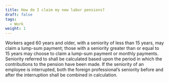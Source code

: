 ```yaml
---
title: How do I claim my new labor pensions?
draft: false
tags:
  - Work
weight: 1
---
```

Workers aged 60 years and older, with a seniority of less than 15 years, may claim a lump-sum payment; those with a seniority greater than or equal to 15 years may choose to claim a lump-sum payment or monthly payments. Seniority referred to shall be calculated based upon the period in which the contributions to the pension have been made. If the seniority of an employee is interrupted, both the foreign professional’s seniority before and after the interruption shall be combined in calculation.